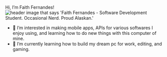 Hi, I’m Faith Fernandes!
<img source="https://github.com/faithfernandes/faithfernandes/blob/4b00581c6352f6cbe562616679e36d2c6e7c6895/githubheader.png" alt="header image that says 'Faith Fernandes - Software Development Student. Occasional Nerd. Proud Alaskan.'">
- 👀 I’m interested in making mobile apps, APIs for various softwares I enjoy using, and learning how to do new things with this computer of mine.
- 🌱 I’m currently learning how to build my dream pc for work, editing, and gaming.

<!---
faithfernandes/faithfernandes is a ✨ special ✨ repository because its `README.md` (this file) appears on your GitHub profile.
You can click the Preview link to take a look at your changes.
--->
